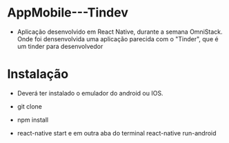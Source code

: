 # AppMobile---Tindev
- Aplicação desenvolvido em React Native, durante a semana OmniStack. Onde foi densenvolvida uma aplicação parecida com o "Tinder", que é um tinder para desenvolvedor

# Instalação
- Deverá ter instalado o emulador do android ou IOS.

- git clone

- npm install

- react-native start e em outra aba do terminal react-native run-android

